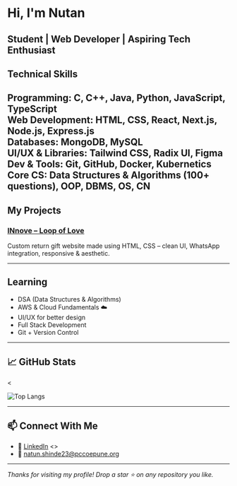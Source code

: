 #  Hi, I'm Nutan
 Student |  Web Developer |  Aspiring Tech Enthusiast 
---
## Technical Skills

**Programming:** C, C++, Java, Python, JavaScript, TypeScript  
**Web Development:** HTML, CSS, React, Next.js, Node.js, Express.js  
**Databases:** MongoDB, MySQL  
**UI/UX & Libraries:** Tailwind CSS, Radix UI, Figma  
**Dev & Tools:** Git, GitHub, Docker, Kubernetics  
**Core CS:** Data Structures & Algorithms (100+ questions), OOP, DBMS, OS, CN
---

##  My Projects

###  [INnove – Loop of Love]( https://nutanshinde1.github.io/INnove/)
Custom return gift website made using HTML, CSS – clean UI, WhatsApp integration, responsive & aesthetic.

---

## Learning

- DSA (Data Structures & Algorithms)
- AWS & Cloud Fundamentals ☁️
- UI/UX for better design
- Full Stack Development
- Git + Version Control

---

## 📈 GitHub Stats

<<!--[Nutan's GitHub stats](https://github-readme-stats.vercel.app/api?username=nutanshinde1&show_icons=true&theme=rose_pine) -->

![Top Langs](https://github-readme-stats.vercel.app/api/top-langs/?username=nutanshinde1&layout=compact&theme=rose_pine)

---

## 📫 Connect With Me

- 💼 [LinkedIn](https://www.linkedin.com/in/nutan-shinde-00b688292/)
<<!-- 📷 [Instagram]()-->>
- 💌 natun.shinde23@pccoepune.org
---

_Thanks for visiting my profile! Drop a star ⭐ on any repository you like._
